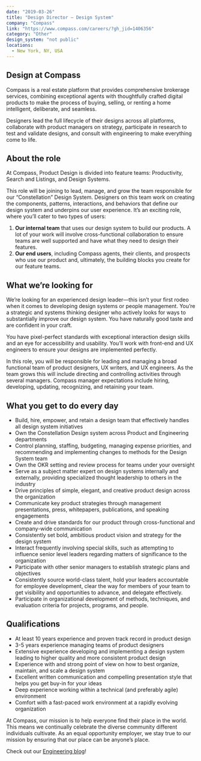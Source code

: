 ```yaml
---
date: "2019-03-26"
title: "Design Director – Design System"
company: "Compass"
link: "https://www.compass.com/careers/?gh_jid=1406356"
category: "Other"
design_system: "not public"
locations:
  - New York, NY, USA
---
```



## Design at Compass

Compass is a real estate platform that provides comprehensive brokerage services, combining exceptional agents with thoughtfully crafted digital products to make the process of buying, selling, or renting a home intelligent, deliberate, and seamless.

Designers lead the full lifecycle of their designs across all platforms, collaborate with product managers on strategy, participate in research to test and validate designs, and consult with engineering to make everything come to life.

## About the role

At Compass, Product Design is divided into feature teams: Productivity, Search and Listings, and Design Systems.

This role will be joining to lead, manage, and grow the team responsible for our “Constellation” Design System. Designers on this team work on creating the components, patterns, interactions, and behaviors that define our design system and underpins our user experience. It’s an exciting role, where you’ll cater to two types of users:

1.  **Our internal team** that uses our design system to build our products. A lot of your work will involve cross-functional collaboration to ensure teams are well supported and have what they need to design their features.
2.  **Our end users**, including Compass agents, their clients, and prospects who use our product and, ultimately, the building blocks you create for our feature teams.

## What we’re looking for

We’re looking for an experienced design leader—this isn’t your first rodeo when it comes to developing design systems or people management. You’re a strategic and systems thinking designer who actively looks for ways to substantially improve our design system. You have naturally good taste and are confident in your craft.

You have pixel-perfect standards with exceptional interaction design skills and an eye for accessibility and usability. You’ll work with front-end and UX engineers to ensure your designs are implemented perfectly.

In this role, you will be responsible for leading and managing a broad functional team of product designers, UX writers, and UX engineers. As the team grows this will include directing and controlling activities through several managers. Compass manager expectations include hiring, developing, updating, recognizing, and retaining your team.

## What you get to do every day

-   Build, hire, empower, and retain a design team that effectively handles all design system initiatives
-   Own the Constellation Design system across Product and Engineering departments
-   Control planning, staffing, budgeting, managing expense priorities, and recommending and implementing changes to methods for the Design System team
-   Own the OKR setting and review process for teams under your oversight
-   Serve as a subject matter expert on design systems internally and externally, providing specialized thought leadership to others in the industry
-   Drive principles of simple, elegant, and creative product design across the organization
-   Communicate key product strategies through management presentations, press, whitepapers, publications, and speaking engagements
-   Create and drive standards for our product through cross-functional and company-wide communication
-   Consistently set bold, ambitious product vision and strategy for the design system
-   Interact frequently involving special skills, such as attempting to influence senior level leaders regarding matters of significance to the organization
-   Participate with other senior managers to establish strategic plans and objectives
-   Consistently source world-class talent, hold your leaders accountable for employee development, clear the way for members of your team to get visibility and opportunities to advance, and delegate effectively.
-   Participate in organizational development of methods, techniques, and evaluation criteria for projects, programs, and people.

## Qualifications

-   At least 10 years experience and proven track record in product design
-   3-5 years experience managing teams of product designers
-   Extensive experience developing and implementing a design system leading to higher quality and more consistent product design
-   Experience with and strong point of view on how to best organize, maintain, and scale a design system
-   Excellent written communication and compelling presentation style that helps you get buy-in for your ideas
-   Deep experience working within a technical (and preferably agile) environment
-   Comfort with a fast-paced work environment at a rapidly evolving organization

At Compass, our mission is to help everyone find their place in the world. This means we continually celebrate the diverse community different individuals cultivate. As an equal opportunity employer, we stay true to our mission by ensuring that our place can be anyone’s place.

Check out our  [Engineering blog](https://medium.com/compass-true-north)!